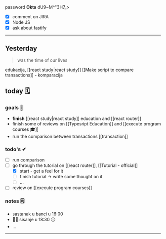
password **Okta**
dU9~M^"3H7_>

- [x] comment on JIRA
- [x] Node JS
- [x] ask about fastify

---

## Yesterday
> was the time of our lives

edukacija, [[react study|react study]]
[[Make script to compare transactions]] - komparacija

## today 🗓

### goals 🏴
- **finish** [[react study|react study]] education and [[react router]]
- finish some of reviews on [[Typesript Education]] and [[execute program courses 🎓]]
- run the comparison between transactions [[transaction]]

### todo's ✔
- [ ] run comparison
- [ ] go through the tutorial on [[react router]], [[Tutorial - official]]
	- [x] start - get a feel for it
	- [ ] finish tutorial -> write some thought on it
	- [ ] ...
- [ ] review on [[execute program courses]]

### notes 🗒
- sastanak u banci u 16:00
- 💇‍♀ sisanje u 18:30 🕧
- ...

---
